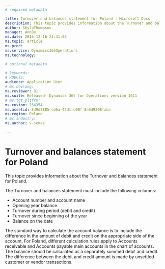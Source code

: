```yaml
---
# required metadata

title: Turnover and balances statement for Poland | Microsoft Docs
description: This topic provides information about the Turnover and balances statement for Poland.
author: ShylaThompson
manager: AnnBe
ms.date: 2016-12-16 21:31:03
ms.topic: article
ms.prod: 
ms.service: Dynamics365Operations
ms.technology: 

# optional metadata

# keywords: 
# ROBOTS: 
audience: Application User
# ms.devlang: 
ms.reviewer: 81
ms.suite: Released- Dynamics 365 for Operations version 1611
# ms.tgt_pltfrm: 
ms.custom: 264354
ms.assetid: 8d9d3885-cd6a-44d1-b00f-8a0d9308faba
ms.region: Poland
# ms.industry: 
ms.author: v-semaz

---
```


# Turnover and balances statement for Poland

This topic provides information about the Turnover and balances statement for Poland.

The Turnover and balances statement must include the following columns:

-   Account number and account name
-   Opening year balance
-   Turnover during period (debit and credit)
-   Turnover since beginning of the year
-   Balance on the date

The standard way to calculate the account balance is to include the difference in the amount of debit and credit on the appropriate side of the account. For Poland, different calculation rules apply to Accounts receivable and Accounts payable main accounts in the chart of accounts. The balance should be calculated as a separately summed debit and credit. The difference between the debit and credit amount is made by unsettled customer or vendor transactions.

